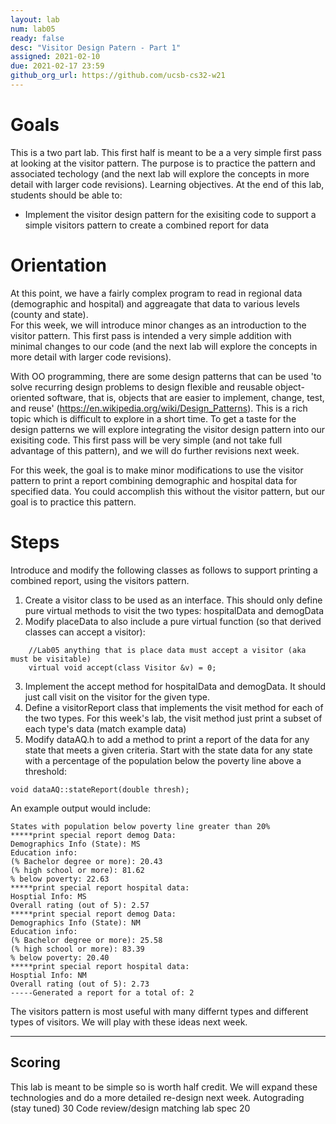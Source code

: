 ```yaml
---
layout: lab
num: lab05	
ready: false
desc: "Visitor Design Patern - Part 1"
assigned: 2021-02-10
due: 2021-02-17 23:59
github_org_url: https://github.com/ucsb-cs32-w21
---
```


Goals
=====

This is a two part lab.  This first half is meant to be a a very simple first pass at looking at the visitor pattern.  The purpose is to practice the pattern and associated techology (and the next lab will explore the concepts in more detail with larger code revisions).  Learning objectives. At the end of this lab, students should be able to:

-  Implement the visitor design pattern for the exisiting code to support a simple visitors pattern to create a combined report for data


Orientation
============
At this point, we have a fairly complex program to read in regional data (demographic and hospital) and aggreagate that data to various levels (county and state).  
For this week, we will introduce minor changes as an introduction to the visitor pattern.  This first pass is intended a very simple addition with minimal changes to our code (and the next lab will explore the concepts in more detail with larger code revisions). 

With OO programming, there are some design patterns that can be used 'to solve recurring design problems to design flexible and reusable object-oriented software, that is, objects that are easier to implement, change, test, and reuse' (https://en.wikipedia.org/wiki/Design_Patterns).  This is a rich topic which is difficult to explore in a short time.  To get a taste for the design patterns we will explore integrating the visitor design pattern into our exisiting code.  This first pass will be very simple (and not take full advantage of this pattern), and we will do further revisions next week.

For this week, the goal is to make minor modifications to use the visitor pattern to print a report combining demographic and hospital data for specified data.  You could accomplish this without the visitor pattern, but our goal is to practice this pattern.


Steps
============
Introduce and modify the following classes as follows to support printing a combined report, using the visitors pattern.
1) Create a visitor class to be used as an interface.  This should only define pure virtual methods to visit the two types: hospitalData and demogData
2) Modify placeData to also include a pure virtual function (so that derived classes can accept a visitor):
```
    //Lab05 anything that is place data must accept a visitor (aka must be visitable)
    virtual void accept(class Visitor &v) = 0;
```
3) Implement the accept method for hospitalData and demogData.  It should just call visit on the visitor for the given type.
4) Define a visitorReport class that implements the visit method for each of the two types.  For this week's lab, the visit method just print a subset of each type's data (match example data)
5) Modify dataAQ.h to add a method to print a report of the data for any state that meets a given criteria.  Start with the state data for any state with a percentage of the population below the poverty line above a threshold:
```
void dataAQ::stateReport(double thresh);
```

An example output would include:
```
States with population below poverty line greater than 20%
*****print special report demog Data: 
Demographics Info (State): MS
Education info: 
(% Bachelor degree or more): 20.43
(% high school or more): 81.62
% below poverty: 22.63
*****print special report hospital data:
Hosptial Info: MS
Overall rating (out of 5): 2.57
*****print special report demog Data: 
Demographics Info (State): NM
Education info: 
(% Bachelor degree or more): 25.58
(% high school or more): 83.39
% below poverty: 20.40
*****print special report hospital data:
Hosptial Info: NM
Overall rating (out of 5): 2.73
-----Generated a report for a total of: 2
```

The visitors pattern is most useful with many differnt types and different types of visitors.  We will play with these ideas next week.

------
Scoring
--------
This lab is meant to be simple so is worth half credit.  We will expand these technologies and do a more detailed re-design next week.
Autograding (stay tuned) 30
Code review/design matching lab spec 20


